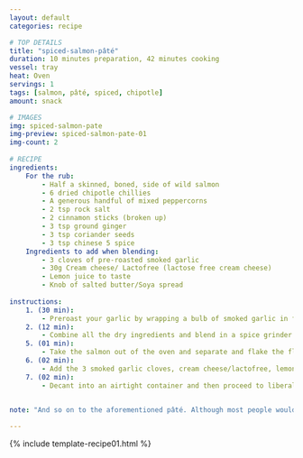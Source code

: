 ```yaml
---
layout: default
categories: recipe

# TOP DETAILS
title: "spiced-salmon-pâté"
duration: 10 minutes preparation, 42 minutes cooking
vessel: tray
heat: Oven
servings: 1
tags: [salmon, pâté, spiced, chipotle]
amount: snack

# IMAGES
img: spiced-salmon-pate
img-preview: spiced-salmon-pate-01
img-count: 2
  
# RECIPE  
ingredients:
    For the rub:
        - Half a skinned, boned, side of wild salmon
        - 6 dried chipotle chillies
        - A generous handful of mixed peppercorns
        - 2 tsp rock salt
        - 2 cinnamon sticks (broken up)
        - 3 tsp ground ginger
        - 3 tsp coriander seeds
        - 3 tsp chinese 5 spice
    Ingredients to add when blending:
        - 3 cloves of pre-roasted smoked garlic
        - 30g Cream cheese/ Lactofree (lactose free cream cheese)
        - Lemon juice to taste
        - Knob of salted butter/Soya spread
  
instructions:
    1. (30 min):
        - Preroast your garlic by wrapping a bulb of smoked garlic in foil and baking slowly for 30 minutes at 120ºC. The garlic will be cooked when the bulb is soft enough to squeeze. You want the cloves to be of a purée consistency when you pop them out of their skins. 
    2. (12 min): 
        - Combine all the dry ingredients and blend in a spice grinder or pestle and mortar until you have a coarse powder. Place the salmon in a baking tray on greased foil and prick all over with a fork. This will allowed the spice rub to infuse. Rub the salmon all over with the rub, ensuring that you push it into the forked indentations. Bake at 110ºC for 10- 12 minutes or until the flesh starts to turn opaque.
    5. (01 min): 
        - Take the salmon out of the oven and separate and flake the flesh with a fork and decant into a blender.
    6. (02 min): 
        - Add the 3 smoked garlic cloves, cream cheese/lactofree, lemon juice and butter/soya spread and blitz until you have a smooth spread.
    7. (02 min):
        - Decant into an airtight container and then proceed to liberally spread on your fine multiseed crackers! 
        

note: "And so on to the aforementioned pâté. Although most people wouldn't associate a pâté with wheat/gluten, many in fact contain breadcrumbs in order to bulk them out and make them cheaper, by scrimping on the main ingredient - be it salmon, tuna, crab or mackerel. You really don't need to use any kind of crumb as a binder, especially if you throw some full fat cream cheese and a bit of butter (or lactofree and soya spread for those of you who are lactose intolerant) into the mix. You could substitute salmon for trout or even mackerel - any oily fish will work equally well. The crucial part is to cook the fish slowly at a low heat so it retains the moisture.  If you can’t find smoked garlic then just leave garlic out altogether – smoked roasted garlic has a much gentler flavour than normal, which would overpower the fish altogether in this recipe. In an airtight jar this can keep for up to 10 days - though I doubt it will last that long!"

---
```

<!--more-->

{% include template-recipe01.html %}
